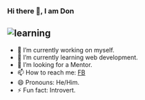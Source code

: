 ### Hi there 👋, I am Don
## ![learning](https://c.tenor.com/rf88Pwf2KcsAAAAC/css-ie.gif) 
- 🔭 I’m currently working on myself.
- 🌱 I’m currently learning web development.
- 🤔 I’m looking for a Mentor.
- 📫 How to reach me: [FB](https://www.facebook.com/Mzdone96/)
- 😄 Pronouns: He/Him.
- ⚡ Fun fact: Introvert.
